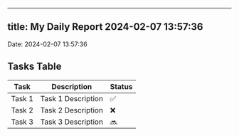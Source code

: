 
---
title: My Daily Report 2024-02-07 13:57:36
---

Date: 2024-02-07 13:57:36

## Tasks Table

| Task | Description | Status |
|------|-------------|--------|
| Task 1 | Task 1 Description | ✅ |
| Task 2 | Task 2 Description | ❌ |
| Task 3 | Task 3 Description | 🔜 |
